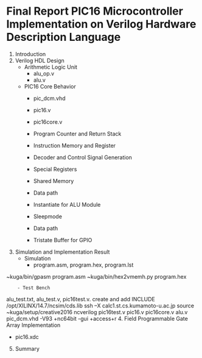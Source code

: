 # Final Report PIC16 Microcontroller Implementation on Verilog Hardware Description Language

1. Introduction
2. Verilog HDL Design
   - Arithmetic Logic Unit
        - alu_op.v
        - alu.v
   - PIC16 Core Behavior
        - pic_dcm.vhd
        - pic16.v
        - pic16core.v

        - Program Counter and Return Stack
        - Instruction Memory and Register
        - Decoder and Control Signal Generation
        - Special Registers
        - Shared Memory
        - Data path
        - Instantiate for ALU Module
        - Sleepmode
        - Data path
        - Tristate Buffer for GPIO
3. Simulation and Implementation Result
   - Simulation
        - program.asm, program.hex, program.lst

~kuga/bin/gpasm program.asm
~kuga/bin/hex2vmemh.py program.hex

        - Test Bench

alu_test.txt, alu_test.v, pic16test.v.
create and add INCLUDE /opt/XILINX/14.7/ncsim/cds.lib
ssh –X calc1.st.cs.kumamoto-u.ac.jp
source ~kuga/setup/creative2016
ncverilog pic16test.v pic16.v pic16core.v alu.v pic_dcm.vhd -V93 +nc64bit -gui +access+r
4. Field Programmable Gate Array Implementation
   - pic16.xdc
5. Summary
